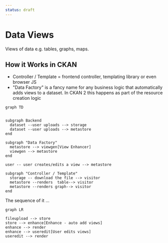 ```yaml
---
status: draft
---
```


# Data Views

Views of data e.g. tables, graphs, maps.

## How it Works in CKAN

* Controller / Template = frontend controller, templating library or even browser JS
* "Data Factory" is a fancy name for any business logic that automatically adds views to a dataset. In CKAN 2 this happens as part of the resource creation logic

```mermaid
graph TD


subgraph Backend
  dataset --user uploads --> storage
  dataset --user uploads --> metastore
end

subgraph "Data Factory"
  metastore --> viewgen[View Enhancer]
  viewgen --> metastore
end

user -- user creates/edits a view --> metastore

subgraph "Controller / Template"
  storage -- download the file --> visitor
  metastore --renders  table--> visitor
  metastore --renders graph--> visitor
end
```

The sequence of it ...

```mermaid
graph LR

fileupload --> store
store --> enhance[Enhance - auto add views]
enhance --> render
enhance --> useredit[User edits views]
useredit --> render
```

<mermaid />

